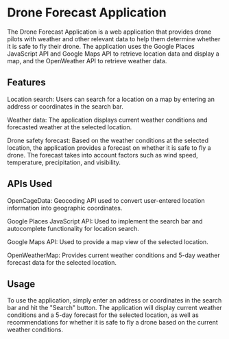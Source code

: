 # Drone Forecast Application

The Drone Forecast Application is a web application that provides drone pilots with weather and other relevant data to help them determine whether it is safe to fly their drone. The application uses the Google Places JavaScript API and Google Maps API to retrieve location data and display a map, and the OpenWeather API to retrieve weather data.


## Features

Location search: Users can search for a location on a map by entering an address or coordinates in the search bar. 

Weather data: The application displays current weather conditions and forecasted weather at the selected location. 

Drone safety forecast: Based on the weather conditions at the selected location, the application provides a forecast on whether it is safe to fly a drone. The forecast takes into account factors such as wind speed, temperature, precipitation, and visibility.

## APIs Used

OpenCageData: Geocoding API used to convert user-entered location information into geographic coordinates.

Google Places JavaScript API: Used to implement the search bar and autocomplete functionality for location search.

Google Maps API: Used to provide a map view of the selected location.

OpenWeatherMap: Provides current weather conditions and 5-day weather forecast data for the selected location.


## Usage
To use the application, simply enter an address or coordinates in the search bar and hit the "Search" button. The application will display current weather conditions and a 5-day forecast for the selected location, as well as recommendations for whether it is safe to fly a drone based on the current weather conditions.
